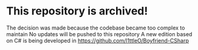# This repository is archived!
The decision was made because the codebase became too complex to maintain
No updates will be pushed to this repository
A new edition based on C# is being developed in https://github.com/l1ttleO/Boyfriend-CSharp
